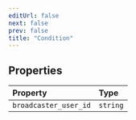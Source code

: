 ```yaml
---
editUrl: false
next: false
prev: false
title: "Condition"
---
```


## Properties

| Property | Type |
| :------ | :------ |
| `broadcaster_user_id` | `string` |
